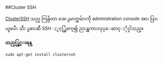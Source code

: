 ##Cluster SSH

[ClusterSSH](http://sourceforge.net/projects/clusterssh/) သည္ ကြန္ပ်ဴတာ အေျမာက္အမ်ားကို administration console အား ပြားယူၿပီး သီးျခားဆီ SSH ႏွင့္တြဲဖက္၍ ညႊန္ၾကားလုပ္ေဆာင္ႏိုင္ပါသည္။

**ထည့္သြင္းရန္**

	sudo apt-get install clusterssh
